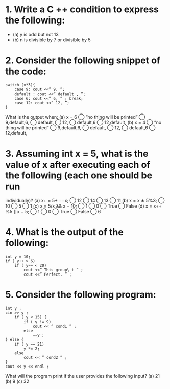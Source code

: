 # 1. Write a C ++ condition to express the following:
- (a) y is odd but not 13
- (b) n is divisible by 7 or divisible by 5
# 2. Consider the following snippet of the code:
```
switch (x*3){
    case 9: cout <<” 9, ”;
    default : cout <<” default , ”;
    case 6: cout <<” 6, ” ; break;
    case 12: cout <<” 12, ”;
}
```
What is the output when:
(a) x = 6
⃝ ”no thing will be printed” ⃝ 9,default,6, ⃝ default, ⃝ 12, ⃝ default,6 ⃝ 12,default,
(b) x = 4
⃝ ”no thing will be printed” ⃝ 9,default,6, ⃝ default, ⃝ 12, ⃝ default,6 ⃝ 12,default,
# 3. Assuming int x = 5, what is the value of x after executing each of the following (each one should be run
individually)?
(a) x+ = 5+ −−x;
⃝ 12 ⃝ 14 ⃝ 13 ⃝ 11
(b) x = x ∗ 5%3;
⃝ 10 ⃝ 5 ⃝ 1
(c) x = 5/x && x − 10;
⃝ 1 ⃝ 0 ⃝ True ⃝ False
(d) x = x++ %5 ∥ x − 5;
⃝ 1 ⃝ 0 ⃝ True ⃝ False ⃝ 6
# 4. What is the output of the following:
```
int y = 10;
if ( y++ > 6)
    if ( y−− < 20)
        cout <<” This group\ t ” ;
        cout <<” Perfect. ” ;
```
# 5. Consider the following program:
```
int y ;
cin >> y ;
    if ( y < 15) {
        if ( y != 9)
            cout << ” cond1 ” ;
        else
            −−y ;
} else {
    if ( y == 21)
        y *= 2;
    else
        cout << ” cond2 ” ;
}
cout << y << endl ;
```
What will the program print if the user provides the following input?
(a) 21
(b) 9
(c) 32
